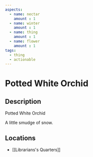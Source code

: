 ```yaml
---
aspects: 
  - name: nectar
    amount : 1
  - name: winter
    amount : 1
  - name: thing
    amount : 1
  - name: flower
    amount : 1
tags:
  - thing
  - actionable
---
```


# Potted White Orchid

## Description
Potted White Orchid

A little smudge of snow.
## Locations
- [[Librarians's Quarters]]